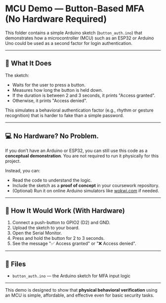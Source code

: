 # MCU Demo — Button-Based MFA (No Hardware Required)

This folder contains a simple Arduino sketch (`button_auth.ino`) that demonstrates how a microcontroller (MCU) such as an ESP32 or Arduino Uno could be used as a second factor for login authentication.

---

## 🔧 What It Does

The sketch:
- Waits for the user to press a button.
- Measures how long the button is held down.
- If the duration is between 2 and 3 seconds, it prints "Access granted".
- Otherwise, it prints "Access denied".

This simulates a behavioral authentication factor (e.g., rhythm or gesture recognition) that is harder to fake than a simple password.

---

## 💻 No Hardware? No Problem.

If you don’t have an Arduino or ESP32, you can still use this code as a **conceptual demonstration**. You are not required to run it physically for this project.

Instead, you can:
- Read the code to understand the logic.
- Include the sketch as a **proof of concept** in your coursework repository.
- (Optional) Run it on online Arduino simulators like [wokwi.com](https://wokwi.com/) if needed.

---

## 🧪 How It Would Work (With Hardware)

1. Connect a push-button to GPIO2 (D2) and GND.
2. Upload the sketch to your board.
3. Open the Serial Monitor.
4. Press and hold the button for 2 to 3 seconds.
5. See the message "✅ Access granted" or "❌ Access denied".

---

## 📂 Files

- `button_auth.ino` — the Arduino sketch for MFA input logic

---

This demo is designed to show that **physical behavioral verification** using an MCU is simple, affordable, and effective even for basic security tasks.
